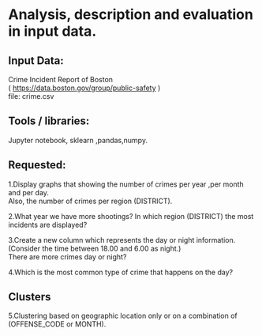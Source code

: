 # Analysis, description and evaluation in  input data.

## Input Data:
Crime Incident Report of Boston</br>
( https://data.boston.gov/group/public-safety )</br> 
  file: crime.csv

## Tools / libraries: 
Jupyter notebook, sklearn ,pandas,numpy.

## Requested:

1.Display graphs that showing the number of crimes per year ,per month and per day.</br>
Also, the number of crimes per region (DISTRICT).

2.What year we have more shootings?
In which region (DISTRICT) the most incidents are displayed?

3.Create a new column which represents the day or night information.</br>
(Consider  the time  between 18.00 and 6.00 as night.)</br>
There are more crimes day or night?

4.Which is the most common type of crime that happens on the day?

## Clusters
5.Clustering based on geographic location only or on a combination of (OFFENSE_CODE or  MONTH).
